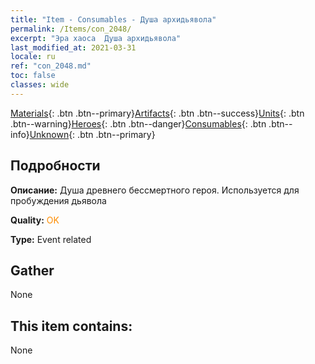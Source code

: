 ```yaml
---
title: "Item - Consumables - Душа архидьявола"
permalink: /Items/con_2048/
excerpt: "Эра хаоса  Душа архидьявола"
last_modified_at: 2021-03-31
locale: ru
ref: "con_2048.md"
toc: false
classes: wide
---
```

 [Materials](/ru/Items/){: .btn .btn--primary}[Artifacts](/ru/Items/Artifacts/){: .btn .btn--success}[Units](/ru/Items/Units/){: .btn .btn--warning}[Heroes](/ru/Items/Heroes/){: .btn .btn--danger}[Consumables](/ru/Items/Consumables/){: .btn .btn--info}[Unknown](/ru/Items/Unknown/){: .btn .btn--primary}

## Подробности
 **Описание:** Душа древнего бессмертного героя. Используется для пробуждения дьявола

 **Quality:** <span style="color: #FF8C00">OK</span>

 **Type:** Event related

## Gather

  None

## This item contains:

  None

